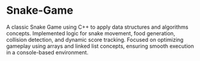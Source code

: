 # Snake-Game
A classic Snake Game using C++ to apply data structures and algorithms concepts. Implemented logic for snake movement, food generation, collision detection, and dynamic score tracking. Focused on optimizing gameplay using arrays and linked list concepts, ensuring smooth execution in a console-based environment.
